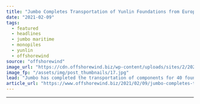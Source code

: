 ```yaml
---
title: "Jumbo Completes Transportation of Yunlin Foundations from Europe"
date: "2021-02-09"
tags: 
  - featured
  - headlines
  - jumbo maritime
  - monopiles
  - yunlin
  - offshorewind
source: "offshorewind"
image_url: "https://cdn.offshorewind.biz/wp-content/uploads/sites/2/2021/02/09140004/Fairpartner-10-TPs-for-Yunlin-from-Vlissingen-1.jpg"
image_fp: "/assets/img/post_thumbnails/17.jpg"
lead: "Jumbo has completed the transportation of components for 40 foundations for the Yunlin offshore"
article_url: "https://www.offshorewind.biz/2021/02/09/jumbo-completes-transportation-of-yunlin-foundations-from-europe/"
---
```


---
